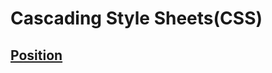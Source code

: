 # Cascading Style Sheets\(CSS\)

## [Position](https://developer.mozilla.org/pt-BR/docs/Web/CSS/position)

